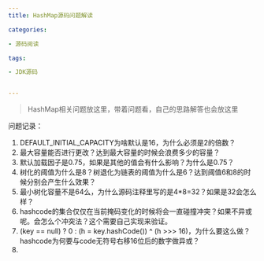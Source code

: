 ```yaml
---
title: HashMap源码问题解读

categories: 

- 源码阅读

tags: 

- JDK源码


---
```


> HashMap相关问题放这里，带着问题看，自己的思路解答也会放这里

问题记录：

1. DEFAULT_INITIAL_CAPACITY为啥默认是16，为什么必须是2的倍数？
2. 最大容量能否进行更改？达到最大容量的时候会浪费多少的容量？
3. 默认加载因子是0.75，如果是其他的值会有什么影响？为什么是0.75？
4. 树化的阈值为什么是8？树退化为链表的阈值为什么是6？达到阈值6和8的时候分别会产生什么效果？
5. 最小树化容量不是64么，为什么源码注释里写的是4*8=32？如果是32会怎么样？
6. hashcode的集合仅仅在当前掩码变化的时候将会一直碰撞冲突？如果不异或呢。会怎么个冲突法？这个需要自己实现来验证。
7. (key == null) ? 0 : (h = key.hashCode()) ^ (h >>> 16)，为什么要这么做？hashcode为何要与code无符号右移16位后的数字做异或？
8. 